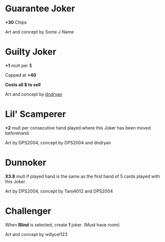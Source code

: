 # Guarantee Joker

**+30** Chips

Art and concept by Some J Name

# Guilty Joker

**+1** mult per $

Capped at **+40**

**Costs all $ to sell**

Art and concept by [dndryan](https://twitter.com/dndryanart)

# Lil' Scamperer

**+2** mult per consecutive hand played where this Joker has been moved beforehand.

Art by DPS2004, concept by DPS2004 and dndryan

# Dunnoker

**X3.8** mult if played hand is the same as the first hand of 5 cards played with this Joker.

Art by DPS2004, concept by Taro4012 and DPS2004

# Challenger

When **Blind** is selected, create **1** joker. (Must have room)

Art and concept by willycel123